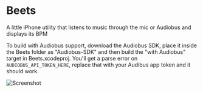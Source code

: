 Beets
=====

A little iPhone utility that listens to music through the mic or Audiobus and displays its BPM

To build with Audiobus support, download the Audiobus SDK, place it inside the Beets folder as "Audiobus-SDK" and then build the "with Audiobus" target in Beets.xcodeproj. You'll get a parse error on `AUDIOBUS_API_TOKEN_HERE`, replace that with your Audibus app token and it should work.

![Screenshot](http://d.asgeirsson.is/1hl3S.png)